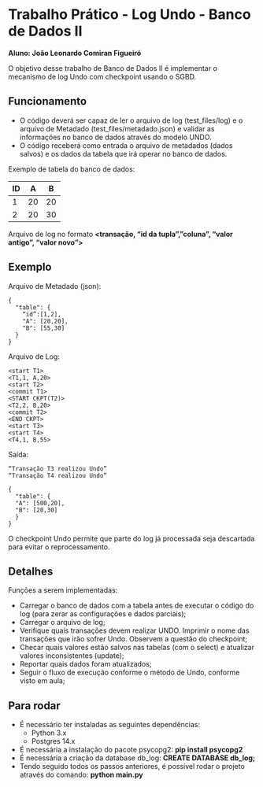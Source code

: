 # Trabalho Prático - Log Undo - Banco de Dados II
**Aluno: João Leonardo Comiran Figueiró**

O objetivo desse trabalho de Banco de Dados II é implementar o mecanismo de log Undo com checkpoint usando o SGBD.

## Funcionamento
- O código deverá ser capaz de ler o arquivo de log (test_files/log) e o arquivo de Metadado (test_files/metadado.json) e validar as informações no banco de dados através do modelo UNDO.
- O código receberá como entrada o arquivo de metadados (dados salvos) e os dados da tabela que irá operar no banco de dados.

Exemplo de tabela do banco de dados:

  ID  |  A  |  B
 ---- | --- | ---
  1   |  20 | 20
  2   |  20 | 30

Arquivo de log no formato **<transação, “id da tupla”,”coluna”, “valor antigo”, “valor novo”>**

## Exemplo
Arquivo de Metadado (json):

```
{
  "table": {
	“id”:[1,2],
	"A": [20,20],
	"B": [55,30]
  }
}

```

Arquivo de Log:

```
<start T1>
<T1,1, A,20>
<start T2>
<commit T1>
<START CKPT(T2)>
<T2,2, B,20>	
<commit T2>
<END CKPT>
<start T3>
<start T4>
<T4,1, B,55>
```

Saída:

```
“Transação T3 realizou Undo”
“Transação T4 realizou Undo”

{
  "table": {
  "A": [500,20],
  "B": [20,30]
  }
}
```

O checkpoint Undo permite que parte do log já processada seja descartada para evitar o reprocessamento.

## Detalhes
Funções a serem implementadas:
- Carregar o banco de dados com a tabela antes de executar o código do log (para zerar as configurações e dados parciais);
- Carregar o arquivo de log;
- Verifique quais transações devem realizar UNDO. Imprimir o nome das transações que irão sofrer Undo. Observem a questão do checkpoint;
- Checar quais valores estão salvos nas tabelas (com o select) e atualizar valores inconsistentes (update);
- Reportar quais dados foram atualizados;
- Seguir o fluxo de execução conforme o método de Undo, conforme visto em aula;

## Para rodar
- É necessário ter instaladas as seguintes dependências:
  - Python 3.x
  - Postgres 14.x
- É necessária a instalação do pacote psycopg2: **pip install psycopg2**
- É necessária a criação da database db_log: **CREATE DATABASE db_log;**
- Tendo seguido todos os passos anteriores, é possível rodar o projeto através do comando: **python main.py**

